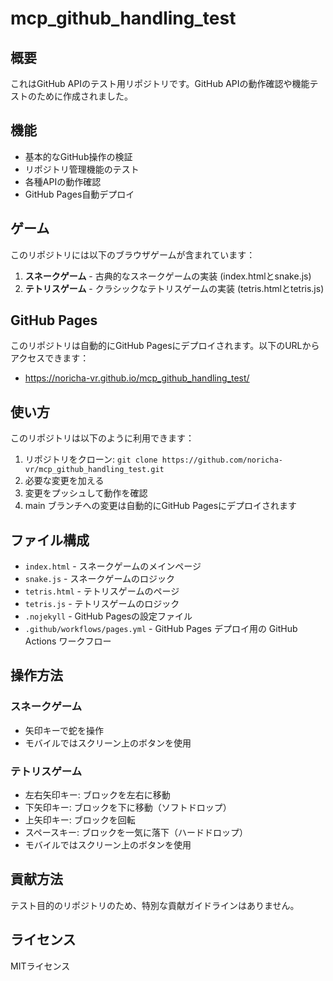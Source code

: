 # mcp_github_handling_test

## 概要
これはGitHub APIのテスト用リポジトリです。GitHub APIの動作確認や機能テストのために作成されました。

## 機能
- 基本的なGitHub操作の検証
- リポジトリ管理機能のテスト
- 各種APIの動作確認
- GitHub Pages自動デプロイ

## ゲーム
このリポジトリには以下のブラウザゲームが含まれています：
1. **スネークゲーム** - 古典的なスネークゲームの実装 (index.htmlとsnake.js)
2. **テトリスゲーム** - クラシックなテトリスゲームの実装 (tetris.htmlとtetris.js)

## GitHub Pages
このリポジトリは自動的にGitHub Pagesにデプロイされます。以下のURLからアクセスできます：
- https://noricha-vr.github.io/mcp_github_handling_test/

## 使い方
このリポジトリは以下のように利用できます：
1. リポジトリをクローン: `git clone https://github.com/noricha-vr/mcp_github_handling_test.git`
2. 必要な変更を加える
3. 変更をプッシュして動作を確認
4. main ブランチへの変更は自動的にGitHub Pagesにデプロイされます

## ファイル構成
- `index.html` - スネークゲームのメインページ
- `snake.js` - スネークゲームのロジック
- `tetris.html` - テトリスゲームのページ
- `tetris.js` - テトリスゲームのロジック
- `.nojekyll` - GitHub Pagesの設定ファイル
- `.github/workflows/pages.yml` - GitHub Pages デプロイ用の GitHub Actions ワークフロー

## 操作方法
### スネークゲーム
- 矢印キーで蛇を操作
- モバイルではスクリーン上のボタンを使用

### テトリスゲーム
- 左右矢印キー: ブロックを左右に移動
- 下矢印キー: ブロックを下に移動（ソフトドロップ）
- 上矢印キー: ブロックを回転
- スペースキー: ブロックを一気に落下（ハードドロップ）
- モバイルではスクリーン上のボタンを使用

## 貢献方法
テスト目的のリポジトリのため、特別な貢献ガイドラインはありません。

## ライセンス
MITライセンス
